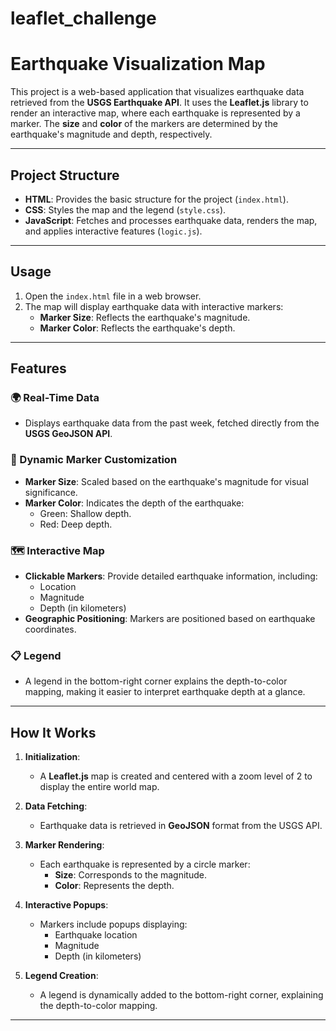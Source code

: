 # leaflet_challenge

# Earthquake Visualization Map

This project is a web-based application that visualizes earthquake data retrieved from the **USGS Earthquake API**. It uses the **Leaflet.js** library to render an interactive map, where each earthquake is represented by a marker. The **size** and **color** of the markers are determined by the earthquake's magnitude and depth, respectively.

---

## Project Structure

- **HTML**: Provides the basic structure for the project (`index.html`).
- **CSS**: Styles the map and the legend (`style.css`).
- **JavaScript**: Fetches and processes earthquake data, renders the map, and applies interactive features (`logic.js`).

---

## Usage

1. Open the `index.html` file in a web browser.
2. The map will display earthquake data with interactive markers:
   - **Marker Size**: Reflects the earthquake's magnitude.
   - **Marker Color**: Reflects the earthquake's depth.

---

## Features

### 🌍 Real-Time Data
- Displays earthquake data from the past week, fetched directly from the **USGS GeoJSON API**.

### 🔵 Dynamic Marker Customization
- **Marker Size**: Scaled based on the earthquake's magnitude for visual significance.
- **Marker Color**: Indicates the depth of the earthquake:
  - Green: Shallow depth.
  - Red: Deep depth.

### 🗺️ Interactive Map
- **Clickable Markers**: Provide detailed earthquake information, including:
  - Location
  - Magnitude
  - Depth (in kilometers)
- **Geographic Positioning**: Markers are positioned based on earthquake coordinates.

### 📋 Legend
- A legend in the bottom-right corner explains the depth-to-color mapping, making it easier to interpret earthquake depth at a glance.

---

## How It Works

1. **Initialization**:
   - A **Leaflet.js** map is created and centered with a zoom level of 2 to display the entire world map.
   
2. **Data Fetching**:
   - Earthquake data is retrieved in **GeoJSON** format from the USGS API.

3. **Marker Rendering**:
   - Each earthquake is represented by a circle marker:
     - **Size**: Corresponds to the magnitude.
     - **Color**: Represents the depth.

4. **Interactive Popups**:
   - Markers include popups displaying:
     - Earthquake location
     - Magnitude
     - Depth (in kilometers)

5. **Legend Creation**:
   - A legend is dynamically added to the bottom-right corner, explaining the depth-to-color mapping.

---
